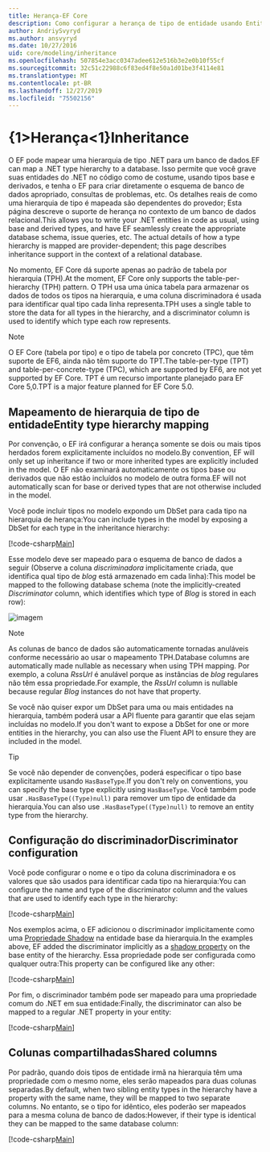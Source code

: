 ```yaml
---
title: Herança-EF Core
description: Como configurar a herança de tipo de entidade usando Entity Framework Core
author: AndriySvyryd
ms.author: ansvyryd
ms.date: 10/27/2016
uid: core/modeling/inheritance
ms.openlocfilehash: 507854e3acc0347adee612e516b3e2e0b10f55cf
ms.sourcegitcommit: 32c51c22988c6f83ed4f8e50a1d01be3f4114e81
ms.translationtype: MT
ms.contentlocale: pt-BR
ms.lasthandoff: 12/27/2019
ms.locfileid: "75502156"
---
```

# <a name="inheritance"></a><span data-ttu-id="48f49-103">{1&gt;Herança&lt;1}</span><span class="sxs-lookup"><span data-stu-id="48f49-103">Inheritance</span></span>

<span data-ttu-id="48f49-104">O EF pode mapear uma hierarquia de tipo .NET para um banco de dados.</span><span class="sxs-lookup"><span data-stu-id="48f49-104">EF can map a .NET type hierarchy to a database.</span></span> <span data-ttu-id="48f49-105">Isso permite que você grave suas entidades do .NET no código como de costume, usando tipos base e derivados, e tenha o EF para criar diretamente o esquema de banco de dados apropriado, consultas de problemas, etc. Os detalhes reais de como uma hierarquia de tipo é mapeada são dependentes do provedor; Esta página descreve o suporte de herança no contexto de um banco de dados relacional.</span><span class="sxs-lookup"><span data-stu-id="48f49-105">This allows you to write your .NET entities in code as usual, using base and derived types, and have EF seamlessly create the appropriate database schema, issue queries, etc. The actual details of how a type hierarchy is mapped are provider-dependent; this page describes inheritance support in the context of a relational database.</span></span>

<span data-ttu-id="48f49-106">No momento, EF Core dá suporte apenas ao padrão de tabela por hierarquia (TPH).</span><span class="sxs-lookup"><span data-stu-id="48f49-106">At the moment, EF Core only supports the table-per-hierarchy (TPH) pattern.</span></span> <span data-ttu-id="48f49-107">O TPH usa uma única tabela para armazenar os dados de todos os tipos na hierarquia, e uma coluna discriminadora é usada para identificar qual tipo cada linha representa.</span><span class="sxs-lookup"><span data-stu-id="48f49-107">TPH uses a single table to store the data for all types in the hierarchy, and a discriminator column is used to identify which type each row represents.</span></span>

> [!NOTE]
> <span data-ttu-id="48f49-108">O EF Core (tabela por tipo) e o tipo de tabela por concreto (TPC), que têm suporte de EF6, ainda não têm suporte do TPT.</span><span class="sxs-lookup"><span data-stu-id="48f49-108">The table-per-type (TPT) and table-per-concrete-type (TPC), which are supported by EF6, are not yet supported by EF Core.</span></span> <span data-ttu-id="48f49-109">TPT é um recurso importante planejado para EF Core 5,0.</span><span class="sxs-lookup"><span data-stu-id="48f49-109">TPT is a major feature planned for EF Core 5.0.</span></span>

## <a name="entity-type-hierarchy-mapping"></a><span data-ttu-id="48f49-110">Mapeamento de hierarquia de tipo de entidade</span><span class="sxs-lookup"><span data-stu-id="48f49-110">Entity type hierarchy mapping</span></span>

<span data-ttu-id="48f49-111">Por convenção, o EF irá configurar a herança somente se dois ou mais tipos herdados forem explicitamente incluídos no modelo.</span><span class="sxs-lookup"><span data-stu-id="48f49-111">By convention, EF will only set up inheritance if two or more inherited types are explicitly included in the model.</span></span> <span data-ttu-id="48f49-112">O EF não examinará automaticamente os tipos base ou derivados que não estão incluídos no modelo de outra forma.</span><span class="sxs-lookup"><span data-stu-id="48f49-112">EF will not automatically scan for base or derived types that are not otherwise included in the model.</span></span>

<span data-ttu-id="48f49-113">Você pode incluir tipos no modelo expondo um DbSet para cada tipo na hierarquia de herança:</span><span class="sxs-lookup"><span data-stu-id="48f49-113">You can include types in the model by exposing a DbSet for each type in the inheritance hierarchy:</span></span>

[!code-csharp[Main](../../../samples/core/Modeling/Conventions/InheritanceDbSets.cs?name=InheritanceDbSets&highlight=3-4)]

<span data-ttu-id="48f49-114">Esse modelo deve ser mapeado para o esquema de banco de dados a seguir (Observe a coluna *discriminadora* implicitamente criada, que identifica qual tipo de *blog* está armazenado em cada linha):</span><span class="sxs-lookup"><span data-stu-id="48f49-114">This model be mapped to the following database schema (note the implicitly-created *Discriminator* column, which identifies which type of *Blog* is stored in each row):</span></span>

![imagem](_static/inheritance-tph-data.png)

>[!NOTE]
> <span data-ttu-id="48f49-116">As colunas de banco de dados são automaticamente tornadas anuláveis conforme necessário ao usar o mapeamento TPH.</span><span class="sxs-lookup"><span data-stu-id="48f49-116">Database columns are automatically made nullable as necessary when using TPH mapping.</span></span> <span data-ttu-id="48f49-117">Por exemplo, a coluna *RssUrl* é anulável porque as instâncias de *blog* regulares não têm essa propriedade.</span><span class="sxs-lookup"><span data-stu-id="48f49-117">For example, the *RssUrl* column is nullable because regular *Blog* instances do not have that property.</span></span>

<span data-ttu-id="48f49-118">Se você não quiser expor um DbSet para uma ou mais entidades na hierarquia, também poderá usar a API fluente para garantir que elas sejam incluídas no modelo.</span><span class="sxs-lookup"><span data-stu-id="48f49-118">If you don't want to expose a DbSet for one or more entities in the hierarchy, you can also use the Fluent API to ensure they are included in the model.</span></span>

> [!TIP]
> <span data-ttu-id="48f49-119">Se você não depender de convenções, poderá especificar o tipo base explicitamente usando `HasBaseType`.</span><span class="sxs-lookup"><span data-stu-id="48f49-119">If you don't rely on conventions, you can specify the base type explicitly using `HasBaseType`.</span></span> <span data-ttu-id="48f49-120">Você também pode usar `.HasBaseType((Type)null)` para remover um tipo de entidade da hierarquia.</span><span class="sxs-lookup"><span data-stu-id="48f49-120">You can also use `.HasBaseType((Type)null)` to remove an entity type from the hierarchy.</span></span>

## <a name="discriminator-configuration"></a><span data-ttu-id="48f49-121">Configuração do discriminador</span><span class="sxs-lookup"><span data-stu-id="48f49-121">Discriminator configuration</span></span>

<span data-ttu-id="48f49-122">Você pode configurar o nome e o tipo da coluna discriminadora e os valores que são usados para identificar cada tipo na hierarquia:</span><span class="sxs-lookup"><span data-stu-id="48f49-122">You can configure the name and type of the discriminator column and the values that are used to identify each type in the hierarchy:</span></span>

[!code-csharp[Main](../../../samples/core/Modeling/FluentAPI/DiscriminatorConfiguration.cs?name=DiscriminatorConfiguration&highlight=4-6)]

<span data-ttu-id="48f49-123">Nos exemplos acima, o EF adicionou o discriminador implicitamente como uma [Propriedade Shadow](xref:core/modeling/shadow-properties) na entidade base da hierarquia.</span><span class="sxs-lookup"><span data-stu-id="48f49-123">In the examples above, EF added the discriminator implicitly as a [shadow property](xref:core/modeling/shadow-properties) on the base entity of the hierarchy.</span></span> <span data-ttu-id="48f49-124">Essa propriedade pode ser configurada como qualquer outra:</span><span class="sxs-lookup"><span data-stu-id="48f49-124">This property can be configured like any other:</span></span>

[!code-csharp[Main](../../../samples/core/Modeling/FluentAPI/DiscriminatorPropertyConfiguration.cs?name=DiscriminatorPropertyConfiguration&highlight=4-5)]

<span data-ttu-id="48f49-125">Por fim, o discriminador também pode ser mapeado para uma propriedade comum do .NET em sua entidade:</span><span class="sxs-lookup"><span data-stu-id="48f49-125">Finally, the discriminator can also be mapped to a regular .NET property in your entity:</span></span>

[!code-csharp[Main](../../../samples/core/Modeling/FluentAPI/NonShadowDiscriminator.cs?name=NonShadowDiscriminator&highlight=4)]

## <a name="shared-columns"></a><span data-ttu-id="48f49-126">Colunas compartilhadas</span><span class="sxs-lookup"><span data-stu-id="48f49-126">Shared columns</span></span>

<span data-ttu-id="48f49-127">Por padrão, quando dois tipos de entidade irmã na hierarquia têm uma propriedade com o mesmo nome, eles serão mapeados para duas colunas separadas.</span><span class="sxs-lookup"><span data-stu-id="48f49-127">By default, when two sibling entity types in the hierarchy have a property with the same name, they will be mapped to two separate columns.</span></span> <span data-ttu-id="48f49-128">No entanto, se o tipo for idêntico, eles poderão ser mapeados para a mesma coluna de banco de dados:</span><span class="sxs-lookup"><span data-stu-id="48f49-128">However, if their type is identical they can be mapped to the same database column:</span></span>

[!code-csharp[Main](../../../samples/core/Modeling/FluentAPI/SharedTPHColumns.cs?name=SharedTPHColumns&highlight=9,13)]
